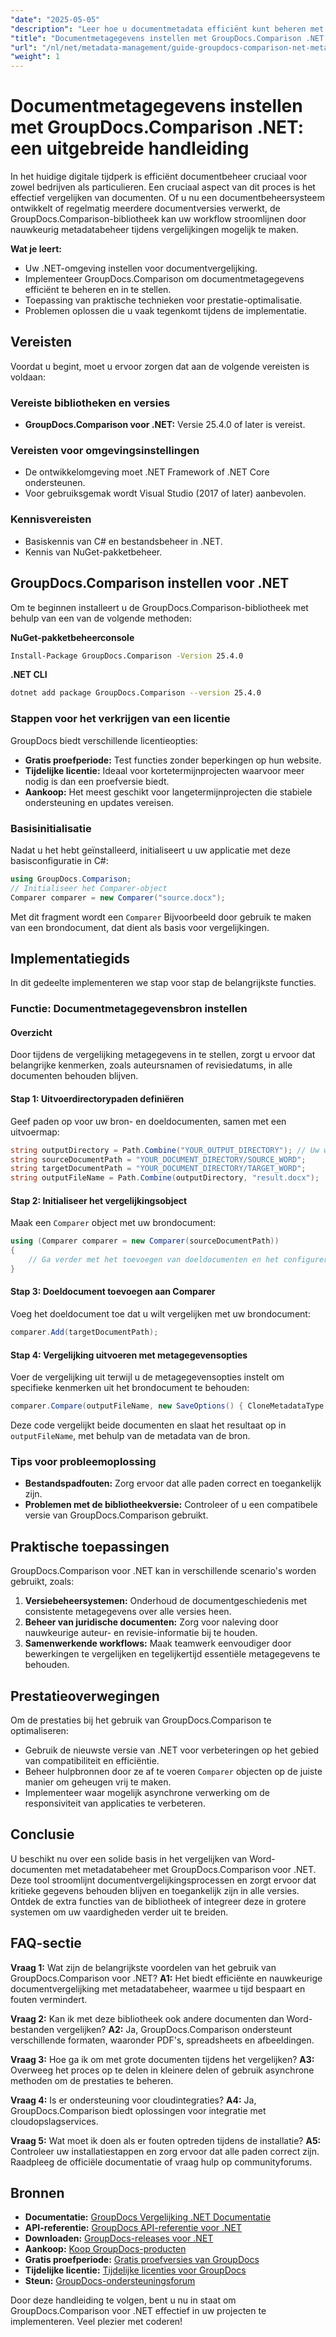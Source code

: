 ```yaml
---
"date": "2025-05-05"
"description": "Leer hoe u documentmetadata efficiënt kunt beheren met GroupDocs.Comparison .NET. Deze handleiding behandelt installatie-, implementatie- en optimalisatietechnieken."
"title": "Documentmetagegevens instellen met GroupDocs.Comparison .NET voor efficiënt documentbeheer"
"url": "/nl/net/metadata-management/guide-groupdocs-comparison-net-metadata-setting/"
"weight": 1
---
```


# Documentmetagegevens instellen met GroupDocs.Comparison .NET: een uitgebreide handleiding

In het huidige digitale tijdperk is efficiënt documentbeheer cruciaal voor zowel bedrijven als particulieren. Een cruciaal aspect van dit proces is het effectief vergelijken van documenten. Of u nu een documentbeheersysteem ontwikkelt of regelmatig meerdere documentversies verwerkt, de GroupDocs.Comparison-bibliotheek kan uw workflow stroomlijnen door nauwkeurig metadatabeheer tijdens vergelijkingen mogelijk te maken.

**Wat je leert:**
- Uw .NET-omgeving instellen voor documentvergelijking.
- Implementeer GroupDocs.Comparison om documentmetagegevens efficiënt te beheren en in te stellen.
- Toepassing van praktische technieken voor prestatie-optimalisatie.
- Problemen oplossen die u vaak tegenkomt tijdens de implementatie.

## Vereisten

Voordat u begint, moet u ervoor zorgen dat aan de volgende vereisten is voldaan:

### Vereiste bibliotheken en versies
- **GroupDocs.Comparison voor .NET:** Versie 25.4.0 of later is vereist.

### Vereisten voor omgevingsinstellingen
- De ontwikkelomgeving moet .NET Framework of .NET Core ondersteunen.
- Voor gebruiksgemak wordt Visual Studio (2017 of later) aanbevolen.

### Kennisvereisten
- Basiskennis van C# en bestandsbeheer in .NET.
- Kennis van NuGet-pakketbeheer.

## GroupDocs.Comparison instellen voor .NET

Om te beginnen installeert u de GroupDocs.Comparison-bibliotheek met behulp van een van de volgende methoden:

**NuGet-pakketbeheerconsole**
```bash
Install-Package GroupDocs.Comparison -Version 25.4.0
```

**.NET CLI**
```bash
dotnet add package GroupDocs.Comparison --version 25.4.0
```

### Stappen voor het verkrijgen van een licentie

GroupDocs biedt verschillende licentieopties:
- **Gratis proefperiode:** Test functies zonder beperkingen op hun website.
- **Tijdelijke licentie:** Ideaal voor kortetermijnprojecten waarvoor meer nodig is dan een proefversie biedt.
- **Aankoop:** Het meest geschikt voor langetermijnprojecten die stabiele ondersteuning en updates vereisen.

### Basisinitialisatie

Nadat u het hebt geïnstalleerd, initialiseert u uw applicatie met deze basisconfiguratie in C#:
```csharp
using GroupDocs.Comparison;
// Initialiseer het Comparer-object
Comparer comparer = new Comparer("source.docx");
```
Met dit fragment wordt een `Comparer` Bijvoorbeeld door gebruik te maken van een brondocument, dat dient als basis voor vergelijkingen.

## Implementatiegids

In dit gedeelte implementeren we stap voor stap de belangrijkste functies.

### Functie: Documentmetagegevensbron instellen

#### Overzicht
Door tijdens de vergelijking metagegevens in te stellen, zorgt u ervoor dat belangrijke kenmerken, zoals auteursnamen of revisiedatums, in alle documenten behouden blijven.

#### Stap 1: Uitvoerdirectorypaden definiëren
Geef paden op voor uw bron- en doeldocumenten, samen met een uitvoermap:
```csharp
string outputDirectory = Path.Combine("YOUR_OUTPUT_DIRECTORY"); // Uw werkelijke pad hier
string sourceDocumentPath = "YOUR_DOCUMENT_DIRECTORY/SOURCE_WORD";
string targetDocumentPath = "YOUR_DOCUMENT_DIRECTORY/TARGET_WORD";
string outputFileName = Path.Combine(outputDirectory, "result.docx");
```

#### Stap 2: Initialiseer het vergelijkingsobject
Maak een `Comparer` object met uw brondocument:
```csharp
using (Comparer comparer = new Comparer(sourceDocumentPath))
{
    // Ga verder met het toevoegen van doeldocumenten en het configureren van metagegevensopties.
}
```

#### Stap 3: Doeldocument toevoegen aan Comparer
Voeg het doeldocument toe dat u wilt vergelijken met uw brondocument:
```csharp
comparer.Add(targetDocumentPath);
```

#### Stap 4: Vergelijking uitvoeren met metagegevensopties
Voer de vergelijking uit terwijl u de metagegevensopties instelt om specifieke kenmerken uit het brondocument te behouden:
```csharp
comparer.Compare(outputFileName, new SaveOptions() { CloneMetadataType = MetadataType.Source });
```
Deze code vergelijkt beide documenten en slaat het resultaat op in `outputFileName`, met behulp van de metadata van de bron.

### Tips voor probleemoplossing
- **Bestandspadfouten:** Zorg ervoor dat alle paden correct en toegankelijk zijn.
- **Problemen met de bibliotheekversie:** Controleer of u een compatibele versie van GroupDocs.Comparison gebruikt.

## Praktische toepassingen

GroupDocs.Comparison voor .NET kan in verschillende scenario's worden gebruikt, zoals:
1. **Versiebeheersystemen:** Onderhoud de documentgeschiedenis met consistente metagegevens over alle versies heen.
2. **Beheer van juridische documenten:** Zorg voor naleving door nauwkeurige auteur- en revisie-informatie bij te houden.
3. **Samenwerkende workflows:** Maak teamwerk eenvoudiger door bewerkingen te vergelijken en tegelijkertijd essentiële metagegevens te behouden.

## Prestatieoverwegingen

Om de prestaties bij het gebruik van GroupDocs.Comparison te optimaliseren:
- Gebruik de nieuwste versie van .NET voor verbeteringen op het gebied van compatibiliteit en efficiëntie.
- Beheer hulpbronnen door ze af te voeren `Comparer` objecten op de juiste manier om geheugen vrij te maken.
- Implementeer waar mogelijk asynchrone verwerking om de responsiviteit van applicaties te verbeteren.

## Conclusie

U beschikt nu over een solide basis in het vergelijken van Word-documenten met metadatabeheer met GroupDocs.Comparison voor .NET. Deze tool stroomlijnt documentvergelijkingsprocessen en zorgt ervoor dat kritieke gegevens behouden blijven en toegankelijk zijn in alle versies. Ontdek de extra functies van de bibliotheek of integreer deze in grotere systemen om uw vaardigheden verder uit te breiden.

## FAQ-sectie

**Vraag 1:** Wat zijn de belangrijkste voordelen van het gebruik van GroupDocs.Comparison voor .NET?
**A1:** Het biedt efficiënte en nauwkeurige documentvergelijking met metadatabeheer, waarmee u tijd bespaart en fouten vermindert.

**Vraag 2:** Kan ik met deze bibliotheek ook andere documenten dan Word-bestanden vergelijken?
**A2:** Ja, GroupDocs.Comparison ondersteunt verschillende formaten, waaronder PDF's, spreadsheets en afbeeldingen.

**Vraag 3:** Hoe ga ik om met grote documenten tijdens het vergelijken?
**A3:** Overweeg het proces op te delen in kleinere delen of gebruik asynchrone methoden om de prestaties te beheren.

**Vraag 4:** Is er ondersteuning voor cloudintegraties?
**A4:** Ja, GroupDocs.Comparison biedt oplossingen voor integratie met cloudopslagservices.

**Vraag 5:** Wat moet ik doen als er fouten optreden tijdens de installatie?
**A5:** Controleer uw installatiestappen en zorg ervoor dat alle paden correct zijn. Raadpleeg de officiële documentatie of vraag hulp op communityforums.

## Bronnen
- **Documentatie:** [GroupDocs Vergelijking .NET Documentatie](https://docs.groupdocs.com/comparison/net/)
- **API-referentie:** [GroupDocs API-referentie voor .NET](https://reference.groupdocs.com/comparison/net/)
- **Downloaden:** [GroupDocs-releases voor .NET](https://releases.groupdocs.com/comparison/net/)
- **Aankoop:** [Koop GroupDocs-producten](https://purchase.groupdocs.com/buy)
- **Gratis proefperiode:** [Gratis proefversies van GroupDocs](https://releases.groupdocs.com/comparison/net/)
- **Tijdelijke licentie:** [Tijdelijke licenties voor GroupDocs](https://purchase.groupdocs.com/temporary-license/)
- **Steun:** [GroupDocs-ondersteuningsforum](https://forum.groupdocs.com/c/comparison/)

Door deze handleiding te volgen, bent u nu in staat om GroupDocs.Comparison voor .NET effectief in uw projecten te implementeren. Veel plezier met coderen!